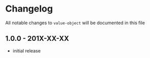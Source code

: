# Changelog

All notable changes to `value-object` will be documented in this file

## 1.0.0 - 201X-XX-XX

- initial release
